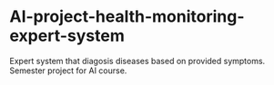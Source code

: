 # AI-project-health-monitoring-expert-system
Expert system that diagosis diseases based on provided symptoms. Semester project for AI course. 
